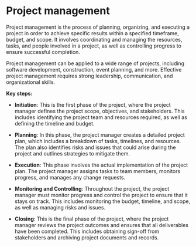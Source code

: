 # Project management

Project management is the process of planning, organizing, and executing a project in order to achieve specific results within a specified timeframe, budget, and scope. It involves coordinating and managing the resources, tasks, and people involved in a project, as well as controlling progress to ensure successful completion.

Project management can be applied to a wide range of projects, including software development, construction, event planning, and more. Effective project management requires strong leadership, communication, and organizational skills.

**Key steps:**

* **Initiation**: This is the first phase of the project, where the project manager defines the project scope, objectives, and stakeholders. This includes identifying the project team and resources required, as well as defining the timeline and budget.

* **Planning**: In this phase, the project manager creates a detailed project plan, which includes a breakdown of tasks, timelines, and resources. The plan also identifies risks and issues that could arise during the project and outlines strategies to mitigate them.

* **Execution**: This phase involves the actual implementation of the project plan. The project manager assigns tasks to team members, monitors progress, and manages any change requests.

* **Monitoring and Controlling**: Throughout the project, the project manager must monitor progress and control the project to ensure that it stays on track. This includes monitoring the budget, timeline, and scope, as well as managing risks and issues.

* **Closing**: This is the final phase of the project, where the project manager reviews the project outcomes and ensures that all deliverables have been completed. This includes obtaining sign-off from stakeholders and archiving project documents and records.
